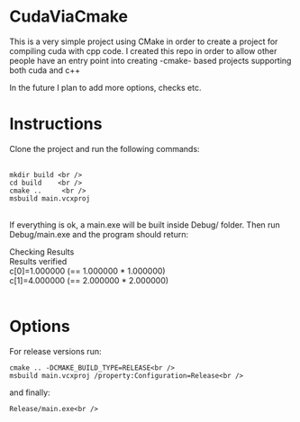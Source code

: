 # CudaViaCmake
This is a very simple project using CMake in order to create a project for compiling cuda with cpp code.
I created this repo in order to allow other people have an entry point into creating -cmake- based projects 
supporting both cuda and c++

In the future I plan to add more options, checks etc.
 
# Instructions 
Clone the project and run the following commands:<br />
<br />
    
    mkdir build <br />
    cd build    <br />
    cmake ..     <br />
    msbuild main.vcxproj
        
<br />
If everything is ok, a main.exe will be built inside Debug/ folder.
Then run Debug/main.exe and the program should return:

Checking Results<br />
Results verified<br />
c[0]=1.000000 (== 1.000000 * 1.000000)<br />
c[1]=4.000000 (== 2.000000 * 2.000000)<br />
<br />
# Options
For release versions run:<br />

    cmake .. -DCMAKE_BUILD_TYPE=RELEASE<br />
    msbuild main.vcxproj /property:Configuration=Release<br />

and finally:<br />

    Release/main.exe<br />
